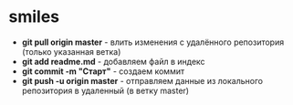 # smiles
* **git pull origin master**  -  влить изменения с удалённого репозитория (только указанная ветка) 
* **git add readme.md**       -  добавляем файл в индекс 
* **git commit -m "Старт"**   -  создаем коммит 
* **git push -u origin master** - отправляем данные из локального репозитория в удаленный (в ветку master) 